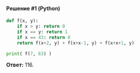 #### Решение #1 (Python)
```python
def f(x, y):
	if x > y: return 0
	if x == y: return 1
	if x == 43: return 0
	return f(x+2, y) + f(x+x-1, y) + f(x+x+1, y)

print( f(7, 63) )
```
**Ответ:** 116.
